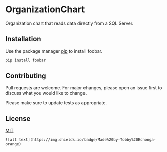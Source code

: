 # OrganizationChart
Organization chart that reads data directly from a SQL Server. 

## Installation

Use the package manager [pip](https://pip.pypa.io/en/stable/) to install foobar.

```bash
pip install foobar
```

## Contributing
Pull requests are welcome. For major changes, please open an issue first to discuss what you would like to change.

Please make sure to update tests as appropriate.

## License
[MIT](https://choosealicense.com/licenses/mit/)
```
![alt text](https://img.shields.io/badge/Made%20by-Tobby%20Echonga-orange)
